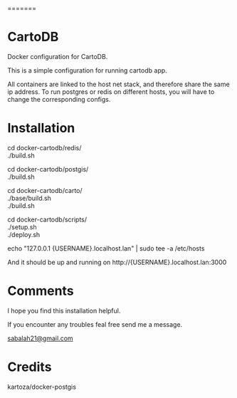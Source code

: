 =======
# CartoDB

Docker configuration for CartoDB.

This is a simple configuration for running cartodb app.

All containers are linked to the host net stack, and therefore share
the same ip address.
To run postgres or redis on different hosts, you will have to change
the corresponding configs.

# Installation

cd docker-cartodb/redis/  
./build.sh

cd docker-cartodb/postgis/  
./build.sh

cd docker-cartodb/carto/  
./base/build.sh  
./build.sh

cd docker-cartodb/scripts/  
./setup.sh  
./deploy.sh

echo "127.0.0.1 {USERNAME}.localhost.lan" | sudo tee -a /etc/hosts

And it should be up and running on http://{USERNAME}.localhost.lan:3000

# Comments

I hope you find this installation helpful.

If you encounter any troubles feal free send me a message. 

sabalah21@gmail.com

# Credits
kartoza/docker-postgis
